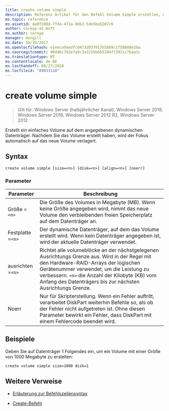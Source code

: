 ```yaml
---
title: create volume simple
description: Referenz Artikel für den Befehl Volume Simple erstellen, mit dem ein einfaches Volume auf dem angegebenen dynamischen Datenträger erstellt wird.
ms.topic: reference
ms.assetid: da0f208d-7fda-471a-9db2-5de5ba5207c6
author: coreyp-at-msft
ms.author: coreyp
manager: dongill
ms.date: 10/16/2017
ms.openlocfilehash: e1eeca9aedfcd473d937017b5889c1f58880e10a
ms.sourcegitcommit: 96d46c702e7a9c3a321bbbb5284f73911c7baa3c
ms.translationtype: MT
ms.contentlocale: de-DE
ms.lasthandoff: 08/27/2020
ms.locfileid: "89033118"
---
```

# <a name="create-volume-simple"></a>create volume simple

> Gilt für: Windows Server (halbjährlicher Kanal), Windows Server 2019, Windows Server 2016, Windows Server 2012 R2, Windows Server 2012

Erstellt ein einfaches Volume auf dem angegebenen dynamischen Datenträger. Nachdem Sie das Volume erstellt haben, wird der Fokus automatisch auf das neue Volume verlagert.

## <a name="syntax"></a>Syntax

```
create volume simple [size=<n>] [disk=<n>] [align=<n>] [noerr]
```

### <a name="parameters"></a>Parameter

| Parameter | Beschreibung |
| --------- | ----------- |
| Größe =`<n>`  | Die Größe des Volumes in Megabyte (MB). Wenn keine Größe angegeben wird, nimmt das neue Volume den verbleibenden freien Speicherplatz auf dem Datenträger an. |
| Festplatte =`<n>`  | Der dynamische Datenträger, auf dem das Volume erstellt wird. Wenn kein Datenträger angegeben ist, wird der aktuelle Datenträger verwendet. |
| ausrichten =`<n>` | Richtet alle volumeblöcke an der nächstgelegenen Ausrichtungs Grenze aus. Wird in der Regel mit den Hardware-RAID-Arrays der logischen Gerätenummer verwendet, um die Leistung zu verbessern. `<n>` die Anzahl der Kilobyte (KB) vom Anfang des Datenträgers bis zur nächsten Ausrichtungs Grenze. |
| Noerr | Nur für Skripterstellung. Wenn ein Fehler auftritt, verarbeitet DiskPart weiterhin Befehle so, als ob der Fehler nicht aufgetreten ist. Ohne diesen Parameter bewirkt ein Fehler, dass DiskPart mit einem Fehlercode beendet wird. |

## <a name="examples"></a>Beispiele

Geben Sie auf Datenträger 1 Folgendes ein, um ein Volume mit einer Größe von 1000 Megabyte zu erstellen:

```
create volume simple size=1000 disk=1
```

## <a name="additional-references"></a>Weitere Verweise

- [Erläuterung zur Befehlszeilensyntax](command-line-syntax-key.md)

- [Create-Befehl](create.md)

